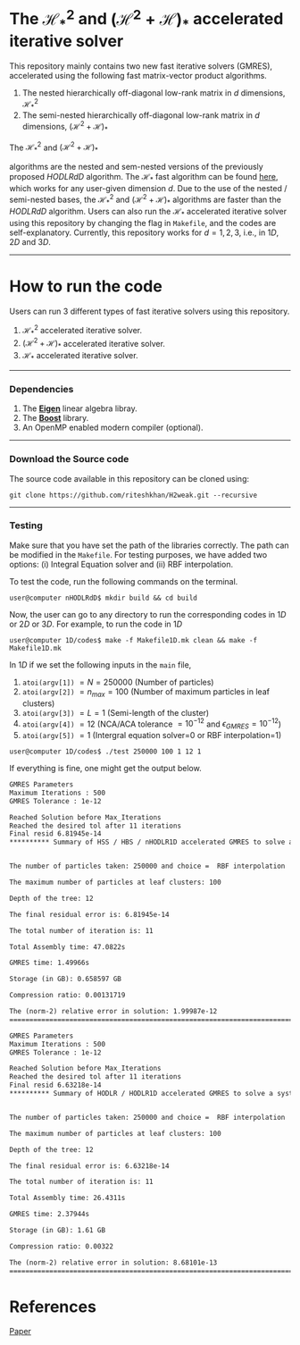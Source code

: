 # The $\mathcal{H}^2_{ * }$ and ${(\mathcal{H}^2 + \mathcal{H})}_{ * }$ accelerated iterative solver
This repository mainly contains two new fast iterative solvers (GMRES), accelerated using the following fast matrix-vector product algorithms.
1. The nested hierarchically off-diagonal low-rank matrix in $d$ dimensions, $\mathcal{H}^2_{ * }$
2. The semi-nested hierarchically off-diagonal low-rank matrix in $d$ dimensions, ${(\mathcal{H}^2 + \mathcal{H})}_{ * }$
   
The $\mathcal{H}^2_{ * }$ and ${(\mathcal{H}^2 + \mathcal{H})}_{*}$ 

algorithms are the nested and sem-nested versions of the previously proposed $HODLRdD$ algorithm. The $\mathcal{H}_{*}$ fast algorithm can be found [here](https://github.com/SAFRAN-LAB/HODLRdD), which works for any user-given dimension $d$. Due to the use of the nested / semi-nested bases, the $\mathcal{H}^2_{ * }$ and ${(\mathcal{H}^2 + \mathcal{H})}_{ * }$ algorithms are faster than the $HODLRdD$ algorithm.
Users can also run the $\mathcal{H}_{*}$ accelerated iterative solver using this repository by changing the flag in `Makefile`, and the codes are self-explanatory. Currently, this repository works for $d=1,2,3$, i.e., in $1D$, $2D$ and $3D$.
______________________________________________________________

# How to run the code
Users can run $3$ different types of fast iterative solvers using this repository.
1.  $\mathcal{H}^2_{ * }$ accelerated iterative solver.
2. ${(\mathcal{H}^2 + \mathcal{H})}_{ * }$ accelerated iterative solver.
3. $\mathcal{H}_{ * }$ accelerated iterative solver.
_____________________

### Dependencies
1. The [**Eigen**](https://eigen.tuxfamily.org) linear algebra libray.
2. The [**Boost**](https://www.boost.org/) library.
3. An OpenMP enabled modern compiler (optional).
______________________________________________________________________

### Download the Source code
The source code available in this repository can be cloned using:
```
git clone https://github.com/riteshkhan/H2weak.git --recursive
```
______________________________________________________________________

### Testing
Make sure that you have set the path of the libraries correctly. The path can be modified in the `Makefile`. For testing purposes, we have added two options: (i) Integral Equation solver and (ii) RBF interpolation.

To test the code, run the following commands on the terminal.
```
user@computer nHODLRdD$ mkdir build && cd build
```

Now, the user can go to any directory to run the corresponding codes in $1D$ or $2D$ or $3D$. For example, to run the code in $1D$

```
user@computer 1D/codes$ make -f Makefile1D.mk clean && make -f Makefile1D.mk
```
In $1D$ if we set the following inputs in the `main` file, 
1. `atoi(argv[1])` $= N = 250000$ (Number of particles)
2. `atoi(argv[2])` $=n_{max} = 100$ (Number of maximum particles in leaf clusters)
3. `atoi(argv[3])` $=L=1$ (Semi-length of the cluster)
4. `atoi(argv[4])` $=12$ (NCA/ACA tolerance $= 10^{-12}$ and $\epsilon_{GMRES} = 10^{-12}$)
5. `atoi(argv[5])` $=1$ (Intergral equation solver=0 or RBF interpolation=1)

```
user@computer 1D/codes$ ./test 250000 100 1 12 1
```

If everything is fine, one might get the output below.
```txt
GMRES Parameters 
Maximum Iterations : 500
GMRES Tolerance : 1e-12

Reached Solution before Max_Iterations 
Reached the desired tol after 11 iterations
Final resid 6.81945e-14
********** Summary of HSS / HBS / nHODLR1D accelerated GMRES to solve a system **********


The number of particles taken: 250000 and choice =  RBF interpolation

The maximum number of particles at leaf clusters: 100

Depth of the tree: 12

The final residual error is: 6.81945e-14

The total number of iteration is: 11

Total Assembly time: 47.0822s

GMRES time: 1.49966s

Storage (in GB): 0.658597 GB

Compression ratio: 0.00131719

The (norm-2) relative error in solution: 1.99987e-12
=========================================================================================
```

```txt
GMRES Parameters 
Maximum Iterations : 500
GMRES Tolerance : 1e-12

Reached Solution before Max_Iterations 
Reached the desired tol after 11 iterations
Final resid 6.63218e-14
********** Summary of HODLR / HODLR1D accelerated GMRES to solve a system **********


The number of particles taken: 250000 and choice =  RBF interpolation

The maximum number of particles at leaf clusters: 100

Depth of the tree: 12

The final residual error is: 6.63218e-14

The total number of iteration is: 11

Total Assembly time: 26.4311s

GMRES time: 2.37944s

Storage (in GB): 1.61 GB

Compression ratio: 0.00322

The (norm-2) relative error in solution: 8.68101e-13
====================================================================================


```
# References
[Paper](https://arxiv.org/pdf/2309.14085.pdf)
